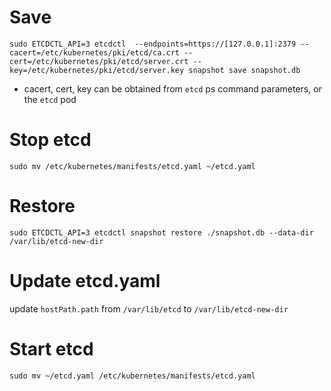 # Save
`sudo ETCDCTL_API=3 etcdctl  --endpoints=https://[127.0.0.1]:2379 --cacert=/etc/kubernetes/pki/etcd/ca.crt --cert=/etc/kubernetes/pki/etcd/server.crt --key=/etc/kubernetes/pki/etcd/server.key snapshot save snapshot.db`
- cacert, cert, key can be obtained from `etcd` ps command parameters, or the `etcd` pod

# Stop etcd
`sudo mv /etc/kubernetes/manifests/etcd.yaml ~/etcd.yaml`

# Restore
```
sudo ETCDCTL_API=3 etcdctl snapshot restore ./snapshot.db --data-dir /var/lib/etcd-new-dir
```

# Update etcd.yaml
update `hostPath.path` from `/var/lib/etcd` to `/var/lib/etcd-new-dir`

# Start etcd
`sudo mv ~/etcd.yaml /etc/kubernetes/manifests/etcd.yaml`
